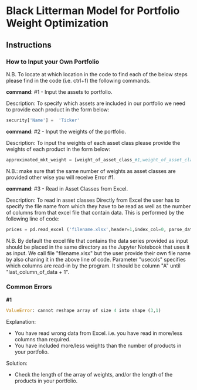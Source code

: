 # Black Litterman Model for Portfolio Weight Optimization

## Instructions

### How to Input your Own Portfolio

N.B. To locate at which location in the code to find each of the below steps please find in the code (i.e. ctrl+f) the following commands.

**command**: #1 - Input the assets to portfolio.

Description: To specify which assets are included in our portfolio we need to provide each product in the form below:
```python
security['Name'] =  'Ticker'
```
**command**: #2 - Input the weights of the portfolio.

Description: To input the weights of each asset class please provide the weights of each product in the form below:
```python
approximated_mkt_weight = [weight_of_asset_class_#1,weight_of_asset_class_#2,weight_of_asset_class_#3,...]
```
N.B.: make sure that the same number of weights as asset classes are provided other wise you will receive Error #1.

**command**: #3 - Read in Asset Classes from Excel.

Description: To read in asset classes Directly from Excel the user has to specify the file name from which they have to be read as well as the number of columns from that excel file that contain data. This is performed by the following line of code:
```python
prices = pd.read_excel ('filename.xlsx',header=1,index_col=0, parse_dates= True, usecols="A:N")
```
N.B. By default the excel file that contains the data series provided as input should be placed in the same directory as the Jupyter Notebook that uses it as input. We call file "filename.xlsx" but the user provide their own file name by also chaning it in the above line of code. Parameter "usecols" specifies  which columns are read-in by the program. It should be column "A" until "last_column_of_data + 1".

### Common Errors 

**#1**
```python
ValueError: cannot reshape array of size 4 into shape (3,1)
```
Explanation: 
 - You have read wrong data from Excel. i.e. you have read in more/less columns than required.
 - You have included more/less weights than the number of products in your portfolio.

Solution: 
 - Check the length of the array of weights, and/or the length of the products in your portfolio.
